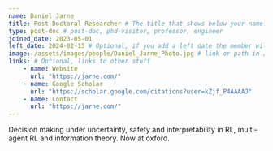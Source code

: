 ```yaml
---
name: Daniel Jarne
title: Post-Doctoral Researcher # The title that shows below your name.
type: post-doc # post-doc, phd-visitor, professor, engineer
joined_date: 2023-05-01
left_date: 2024-02-15 # Optional, if you add a left date the member will be moved to the past members section
image: /assets/images/people/Daniel_Jarne_Photo.jpg # link or path in /assets/...
links: # Optional, links to other stuff
    - name: Website
      url: "https://jarne.com/"
    - name: Google Scholar
      url: "https://scholar.google.com/citations?user=kZjf_P4AAAAJ"
    - name: Contact
      url: "https://jarne.com/"
---
```


<!-- Here add your interests or small paragraph. Keep it brief. Also for past members, put here e.g Now at..., [supervised by...] -->
Decision making under uncertainty, safety and interpretability in RL, multi-agent RL and information theory. Now at oxford.